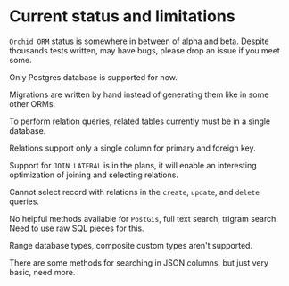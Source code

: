 # Current status and limitations

`Orchid ORM` status is somewhere in between of alpha and beta.
Despite thousands tests written, may have bugs, please drop an issue if you meet some.

Only Postgres database is supported for now.

Migrations are written by hand instead of generating them like in some other ORMs.

To perform relation queries, related tables currently must be in a single database.

Relations support only a single column for primary and foreign key.

Support for `JOIN LATERAL` is in the plans, it will enable an interesting optimization of joining and selecting relations.

Cannot select record with relations in the `create`, `update`, and `delete` queries.

No helpful methods available for `PostGis`, full text search, trigram search. Need to use raw SQL pieces for this.

Range database types, composite custom types aren't supported.

There are some methods for searching in JSON columns, but just very basic, need more.
